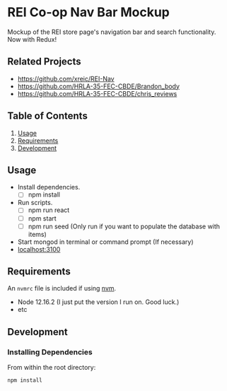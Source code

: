 # REI Co-op Nav Bar Mockup

Mockup of the REI store page's navigation bar and search functionality. Now with Redux!

## Related Projects

- https://github.com/xreic/REI-Nav
- https://github.com/HRLA-35-FEC-CBDE/Brandon_body
- https://github.com/HRLA-35-FEC-CBDE/chris_reviews

## Table of Contents

1. [Usage](#Usage)
1. [Requirements](#requirements)
1. [Development](#development)

## Usage

- Install dependencies.
  - [ ] npm install
- Run scripts.
  - [ ] npm run react
  - [ ] npm start
  - [ ] npm run seed (Only run if you want to populate the database with items)
- Start mongod in terminal or command prompt (If necessary)
- [localhost:3100](http://localhost:3100)

## Requirements

An `nvmrc` file is included if using [nvm](https://github.com/creationix/nvm).

- Node 12.16.2 (I just put the version I run on. Good luck.)
- etc

## Development

### Installing Dependencies

From within the root directory:

```sh
npm install
```
